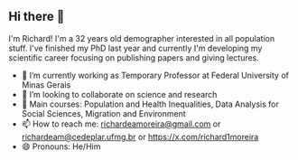 ## Hi there 👋

I'm Richard! I'm a 32 years old demographer interested in all population stuff. I've finished my PhD last year and currently I'm developing my scientific career focusing on publishing papers and giving lectures. 

- 🔭 I’m currently working as Temporary Professor at Federal University of Minas Gerais
- 👯 I’m looking to collaborate on science and research
- 💬 Main courses: Population and Health Inequalities, Data Analysis for Social Sciences, Migration and Environment
- 📫 How to reach me: richardeamoreira@gmail.com or richardeam@cedeplar.ufmg.br or https://x.com/richard1moreira
- 😄 Pronouns: He/Him
